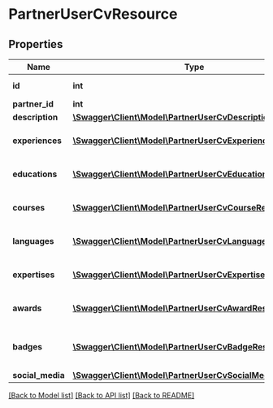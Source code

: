 # PartnerUserCvResource

## Properties
Name | Type | Description | Notes
------------ | ------------- | ------------- | -------------
**id** | **int** | Partner use ID. | [optional] 
**partner_id** | **int** | Partner ID. | [optional] 
**description** | [**\Swagger\Client\Model\PartnerUserCvDescriptionResource**](PartnerUserCvDescriptionResource.md) |  | [optional] 
**experiences** | [**\Swagger\Client\Model\PartnerUserCvExperienceResource[]**](PartnerUserCvExperienceResource.md) | Partner user experience. | [optional] 
**educations** | [**\Swagger\Client\Model\PartnerUserCvEducationResource[]**](PartnerUserCvEducationResource.md) | Partner user education. | [optional] 
**courses** | [**\Swagger\Client\Model\PartnerUserCvCourseResource[]**](PartnerUserCvCourseResource.md) | Partner user courses. | [optional] 
**languages** | [**\Swagger\Client\Model\PartnerUserCvLanguageResource[]**](PartnerUserCvLanguageResource.md) | Partner user languages. | [optional] 
**expertises** | [**\Swagger\Client\Model\PartnerUserCvExpertiseResource[]**](PartnerUserCvExpertiseResource.md) | Partner user expertises. | [optional] 
**awards** | [**\Swagger\Client\Model\PartnerUserCvAwardResource[]**](PartnerUserCvAwardResource.md) | Partner user expertises. | [optional] 
**badges** | [**\Swagger\Client\Model\PartnerUserCvBadgeResource[]**](PartnerUserCvBadgeResource.md) | Partner user personal badges. | [optional] 
**social_media** | [**\Swagger\Client\Model\PartnerUserCvSocialMediaResource**](PartnerUserCvSocialMediaResource.md) |  | [optional] 

[[Back to Model list]](../README.md#documentation-for-models) [[Back to API list]](../README.md#documentation-for-api-endpoints) [[Back to README]](../README.md)


